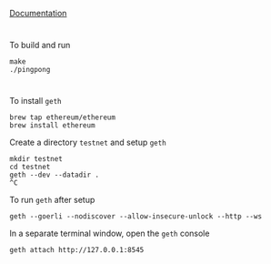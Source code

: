 [Documentation](https://georgeweigt.github.io/pingpong.pdf)

#

To build and run

```
make
./pingpong
```

#

To install `geth`

```
brew tap ethereum/ethereum
brew install ethereum
```

Create a directory `testnet` and setup `geth`

```
mkdir testnet
cd testnet
geth --dev --datadir .
^C
```

To run `geth` after setup

```
geth --goerli --nodiscover --allow-insecure-unlock --http --ws
```

In a separate terminal window, open the `geth` console

```
geth attach http://127.0.0.1:8545
```
